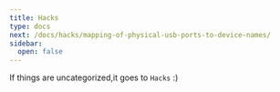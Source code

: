 ```yaml
---
title: Hacks
type: docs
next: /docs/hacks/mapping-of-physical-usb-ports-to-device-names/
sidebar:
  open: false
---
```


If things are uncategorized,it goes to ```Hacks``` :)
